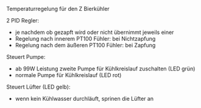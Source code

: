 Temperaturregelung für den Z Bierkühler

2 PID Regler:
- je nachdem ob gezapft wird oder nicht übernimmt jeweils einer
- Regelung nach innerem PT100 Fühler: bei Nichtzapfung
- Regelung nach dem äußeren PT100 Fühler: bei Zapfung

Steuert Pumpe:
- ab 99W Leistung zweite Pumpe für Kühlkreislauf zuschalten (LED grün)
- normale Pumpe für Kühlkreislauf (LED rot)

Steuert Lüfter (LED gelb):
- wenn kein Kühlwasser durchläuft, sprinen die Lüfter an


 
